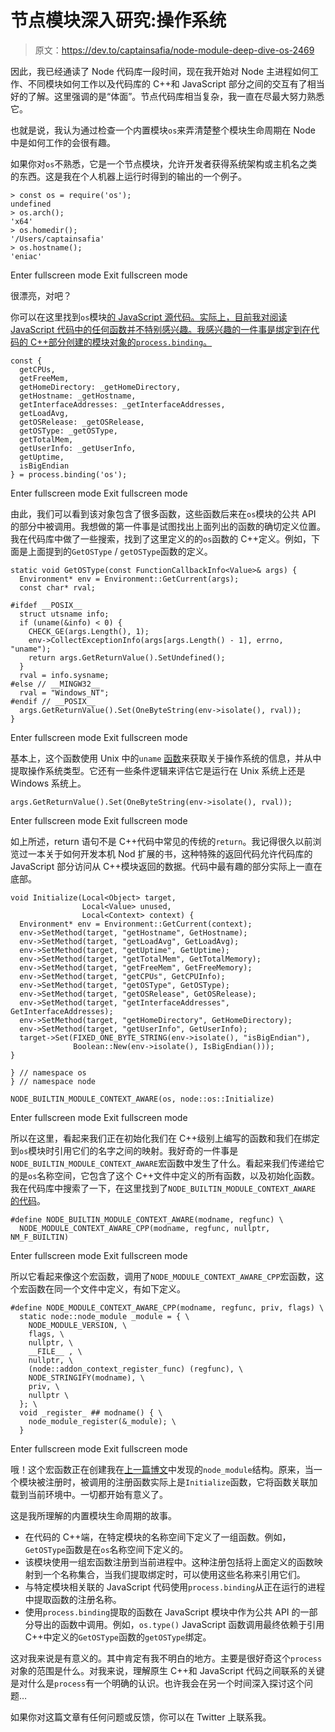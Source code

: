 # 节点模块深入研究:操作系统

> 原文：<https://dev.to/captainsafia/node-module-deep-dive-os-2469>

因此，我已经通读了 Node 代码库一段时间，现在我开始对 Node 主进程如何工作、不同模块如何工作以及代码库的 C++和 JavaScript 部分之间的交互有了相当好的了解。这里强调的是“体面”。节点代码库相当复杂，我一直在尽最大努力熟悉它。

也就是说，我认为通过检查一个内置模块`os`来弄清楚整个模块生命周期在 Node 中是如何工作的会很有趣。

如果你对`os`不熟悉，它是一个节点模块，允许开发者获得系统架构或主机名之类的东西。这是我在个人机器上运行时得到的输出的一个例子。

```
> const os = require('os');
undefined
> os.arch();
'x64'
> os.homedir();
'/Users/captainsafia'
> os.hostname();
'eniac' 
```

Enter fullscreen mode Exit fullscreen mode

很漂亮，对吧？

你可以在这里找到`os`模块[的 JavaScript 源代码。实际上，目前我对阅读 JavaScript 代码中的任何函数并不特别感兴趣。我感兴趣的一件事是绑定到在代码的 C++部分创建的模块对象的`process.binding`。](https://github.com/nodejs/node/blob/f2e62b52385ff5e778d997ba86db70975e5670c7/lib/os.js) 

```
const {
  getCPUs,
  getFreeMem,
  getHomeDirectory: _getHomeDirectory,
  getHostname: _getHostname,
  getInterfaceAddresses: _getInterfaceAddresses,
  getLoadAvg,
  getOSRelease: _getOSRelease,
  getOSType: _getOSType,
  getTotalMem,
  getUserInfo: _getUserInfo,
  getUptime,
  isBigEndian
} = process.binding('os'); 
```

Enter fullscreen mode Exit fullscreen mode

由此，我们可以看到该对象包含了很多函数，这些函数后来在`os`模块的公共 API 的部分中被调用。我想做的第一件事是试图找出上面列出的函数的确切定义位置。我在代码库中做了一些搜索，找到了这里定义的的`os`函数的 C++定义。例如，下面是上面提到的`GetOSType` / `getOSType`函数的定义。

```
static void GetOSType(const FunctionCallbackInfo<Value>& args) {
  Environment* env = Environment::GetCurrent(args);
  const char* rval;

#ifdef __POSIX__
  struct utsname info;
  if (uname(&info) < 0) {
    CHECK_GE(args.Length(), 1);
    env->CollectExceptionInfo(args[args.Length() - 1], errno, "uname");
    return args.GetReturnValue().SetUndefined();
  }
  rval = info.sysname;
#else // __MINGW32__
  rval = "Windows_NT";
#endif // __POSIX__ 
  args.GetReturnValue().Set(OneByteString(env->isolate(), rval));
} 
```

Enter fullscreen mode Exit fullscreen mode

基本上，这个函数使用 Unix 中的`uname` [函数](https://www.systutorials.com/docs/linux/man/1-uname/)来获取关于操作系统的信息，并从中提取操作系统类型。它还有一些条件逻辑来评估它是运行在 Unix 系统上还是 Windows 系统上。

```
args.GetReturnValue().Set(OneByteString(env->isolate(), rval)); 
```

Enter fullscreen mode Exit fullscreen mode

如上所述，return 语句不是 C++代码中常见的传统的`return`。我记得很久以前浏览过一本关于如何开发本机 Nod 扩展的书，这种特殊的返回代码允许代码库的 JavaScript 部分访问从 C++模块返回的数据。代码中最有趣的部分实际上一直在底部。

```
void Initialize(Local<Object> target,
                Local<Value> unused,
                Local<Context> context) {
  Environment* env = Environment::GetCurrent(context);
  env->SetMethod(target, "getHostname", GetHostname);
  env->SetMethod(target, "getLoadAvg", GetLoadAvg);
  env->SetMethod(target, "getUptime", GetUptime);
  env->SetMethod(target, "getTotalMem", GetTotalMemory);
  env->SetMethod(target, "getFreeMem", GetFreeMemory);
  env->SetMethod(target, "getCPUs", GetCPUInfo);
  env->SetMethod(target, "getOSType", GetOSType);
  env->SetMethod(target, "getOSRelease", GetOSRelease);
  env->SetMethod(target, "getInterfaceAddresses", GetInterfaceAddresses);
  env->SetMethod(target, "getHomeDirectory", GetHomeDirectory);
  env->SetMethod(target, "getUserInfo", GetUserInfo);
  target->Set(FIXED_ONE_BYTE_STRING(env->isolate(), "isBigEndian"),
              Boolean::New(env->isolate(), IsBigEndian()));
}

} // namespace os
} // namespace node

NODE_BUILTIN_MODULE_CONTEXT_AWARE(os, node::os::Initialize) 
```

Enter fullscreen mode Exit fullscreen mode

所以在这里，看起来我们正在初始化我们在 C++级别上编写的函数和我们在绑定到`os`模块时引用它们的名字之间的映射。我好奇的一件事是`NODE_BUILTIN_MODULE_CONTEXT_AWARE`宏函数中发生了什么。看起来我们传递给它的是`os`名称空间，它包含了这个 C++文件中定义的所有函数，以及初始化函数。我在代码库中搜索了一下，在这里找到了`NODE_BUILTIN_MODULE_CONTEXT_AWARE` [的代码](https://github.com/nodejs/node/blob/f3cd53751ba3f917a0996a8f38c991242a8fbc76/src/node_internals.h#L155)。

```
#define NODE_BUILTIN_MODULE_CONTEXT_AWARE(modname, regfunc) \
  NODE_MODULE_CONTEXT_AWARE_CPP(modname, regfunc, nullptr, NM_F_BUILTIN) 
```

Enter fullscreen mode Exit fullscreen mode

所以它看起来像这个宏函数，调用了`NODE_MODULE_CONTEXT_AWARE_CPP`宏函数，这个宏函数在同一个文件中定义，有如下定义。

```
#define NODE_MODULE_CONTEXT_AWARE_CPP(modname, regfunc, priv, flags) \
  static node::node_module _module = { \
    NODE_MODULE_VERSION, \
    flags, \
    nullptr, \
    __FILE__ , \
    nullptr, \
    (node::addon_context_register_func) (regfunc), \
    NODE_STRINGIFY(modname), \
    priv, \
    nullptr \
  }; \
  void _register_ ## modname() { \
    node_module_register(&_module); \
  } 
```

Enter fullscreen mode Exit fullscreen mode

哦！这个宏函数正在创建我在[上一篇博文](https://dev.to/captainsafia/how-does-node-load-built-in-modules-ln1-temp-slug-884682)中发现的`node_module`结构。原来，当一个模块被注册时，被调用的注册函数实际上是`Initialize`函数，它将函数关联加载到当前环境中。一切都开始有意义了。

这是我所理解的内置模块生命周期的故事。

*   在代码的 C++端，在特定模块的名称空间下定义了一组函数。例如，`GetOSType`函数是在`os`名称空间下定义的。
*   该模块使用一组宏函数注册到当前进程中。这种注册包括将上面定义的函数映射到一个名称集合，当我们提取绑定时，可以使用这些名称来引用它们。
*   与特定模块相关联的 JavaScript 代码使用`process.binding`从正在运行的进程中提取函数的注册名称。
*   使用`process.binding`提取的函数在 JavaScript 模块中作为公共 API 的一部分导出的函数中调用。例如，`os.type()` JavaScript 函数调用最终依赖于引用 C++中定义的`GetOSType`函数的`getOSType`绑定。

这对我来说是有意义的。其中肯定有我不明白的地方。主要是很好奇这个`process`对象的范围是什么。对我来说，理解原生 C++和 JavaScript 代码之间联系的关键是对什么是`process`有一个明确的认识。也许我会在另一个时间深入探讨这个问题…

如果你对这篇文章有任何问题或反馈，你可以在 Twitter 上联系我。